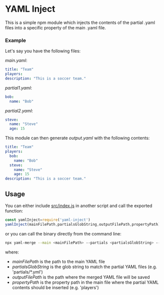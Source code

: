 # YAML Inject

This is a simple npm module which injects the contents of the partial .yaml files into a specific property of the main .yaml file.

### Example
Let's say you have the following files:

*main.yaml*:
```yaml
title: "Team"
players:
description: "This is a soccer team."
```
*partial1.yaml*:
```yaml
bob:
  name: "Bob"
```
*partial2.yaml*:
```yaml
steve:
  name: "Steve"
  age: 15
```
This module can then generate *output.yaml* with the following contents:
```yaml
title: "Team"
players:
  bob:
    name: "Bob"
  steve:
    name: "Steve"
    age: 15
description: "This is a soccer team."
```

## Usage
You can either include [src/index.js](src/index.js) in another script and call the exported function:
```javascript
const yamlInject=require('yaml-inject')
yamlInject(mainFilePath,partialsGlobString,outputFilePath,propertyPath)
```
or you can call the binary directly from the command line:

```bash
npx yaml-merge --main <mainFilePath> --partials <partialsGlobString> --output <outputFilePath> --property <propertyPath>
```
where:  
 - *mainFilePath* is the path to the main YAML file  
 - *partialsGlobString* is the glob string to match the partial YAML files (e.g. 'partials/*.yml')  
 - *outputFilePath* is the path where the merged YAML file will be saved  
 - *propertyPath* is the property path in the main file where the partial YAML contents should be inserted (e.g. 'players')  

